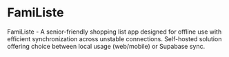 # FamiListe
FamiListe - A senior-friendly shopping list app designed for offline use with efficient synchronization across unstable connections. Self-hosted solution offering choice between local usage (web/mobile) or Supabase sync.
